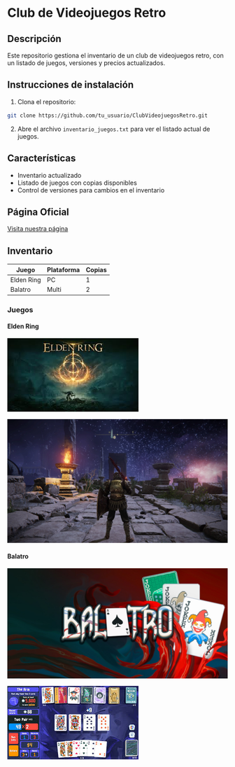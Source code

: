 # Club de Videojuegos Retro

## Descripción

Este repositorio gestiona el inventario de un club de videojuegos retro, con un listado de juegos, versiones y precios actualizados.

## Instrucciones de instalación
1. Clona el repositorio: 
```bash
git clone https://github.com/tu_usuario/ClubVideojuegosRetro.git
```
2. Abre el archivo `inventario_juegos.txt` para ver el listado actual de juegos.

## Características
- Inventario actualizado
- Listado de juegos con copias disponibles
- Control de versiones para cambios en el inventario

## Página Oficial

[Visita nuestra página](https://github.com/RaulGarCan)

## Inventario

| Juego           | Plataforma   | Copias |
|-----------------|--------------|--------|
| Elden Ring      | PC           | 1      |
| Balatro         | Multi        | 2      |

### Juegos

#### Elden Ring

![Elden Ring](imgs/elden-ring-logo.jpg)

![Elden Ring In-Game](imgs/elden-ring.jpg)

#### Balatro

![Balatro](imgs/balatro-logo.jpg)

![Balatro In-Game](imgs/balatro.jpg)